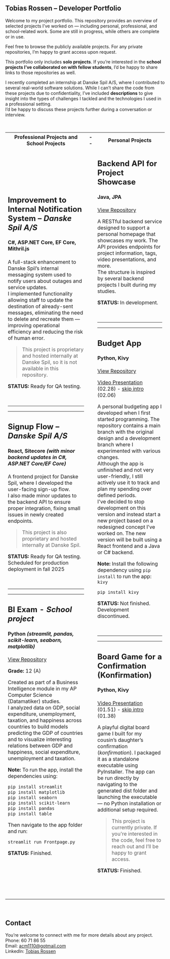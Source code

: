 ## Tobias Rossen – Developer Portfolio

Welcome to my project portfolio. This repository provides an overview of selected projects I’ve worked on — including personal, professional, and school-related work. Some are still in progress, while others are complete or in use.

Feel free to browse the publicly available projects. For any private repositories, I’m happy to grant access upon request.  

This portfolio only includes **solo projects**. If you’re interested in the **school projects I’ve collaborated on with fellow students**, I’d be happy to share links to those repositories as well.

I recently completed an internship at Danske Spil A/S, where I contributed to several real-world software solutions. While I can’t share the code from these projects due to confidentiality, I’ve included **descriptions** to give insight into the types of challenges I tackled and the technologies I used in a professional setting.  
I’d be happy to discuss these projects further during a conversation or interview.



<br>

<table>
  <tr>
    <th>Professional Projects and School Projects</th>
    <th>--</th>
    <th>Personal Projects</th>
  </tr>
  <tr>
    <td>

## Improvement to Internal Notification System – *Danske Spil A/S*  
#### C#, ASP.NET Core, EF Core, Mithril.js

A full-stack enhancement to Danske Spil’s internal messaging system used to notify users about outages and service updates.  
I implemented functionality allowing staff to update the destination of already-sent messages, eliminating the need to delete and recreate them 
— improving operational efficiency and reducing the risk of human error.  

> This project is proprietary and hosted internally at Danske Spil, so it is not available in this repository.  

  **STATUS:** Ready for QA testing.

<br>

---
---

## Signup Flow – *Danske Spil A/S*  
#### React, Sitecore *(with minor backend updates in C#, ASP.NET Core/EF Core)*  
 
A frontend project for Danske Spil, where I developed the user-facing sign-up flow.  
I also made minor updates to the 
backend API to ensure proper integration, fixing small issues in newly created endpoints.  

> This project is also proprietary and hosted internally at Danske Spil.  

  **STATUS:** Ready for QA testing. Scheduled for production deployment in fall 2025

<br>

---
---

## BI Exam - *School project*  
#### Python *(streamlit, pandas, scikit-learn, seaborn, matplotlib)*

[View Repository](https://github.com/TRossen89/BI_Exam) 

**Grade:** 12 (A)  

Created as part of a Business Intelligence module in my AP Computer Science (Datamatiker) studies.  
I analyzed data on GDP, social expenditure, 
unemployment, taxation, and happiness across countries to build models predicting the GDP of countries and to visualize interesting relations 
between GDP and happiness, social expenditure, unemployment and taxation.  

**Note:** To run the app, install the dependencies using:
```bash
pip install streamlit
pip install matplotlib
pip install seaborn
pip install scikit-learn
pip install pandas
pip install table
```
Then navigate to the app folder and run:
```bash 
streamlit run Frontpage.py
``` 

  **STATUS:** Finished.


</td>
<td>
</td>
<td>

## Backend API for Project Showcase
#### Java, JPA  
[View Repository](https://github.com/TRossen89/tobias-rossen-backend)

A RESTful backend service designed to support a personal homepage that showcases my work. The API provides endpoints for project information, tags, video presentations, and more.  
The structure is inspired by several backend projects I built during my studies.

  **STATUS:** In development.  

<br>

---
---

## Budget App  
#### Python, Kivy

[View Repository](https://github.com/TRossen89/the-budget-app-proto-type)

[Video Presentation](https://youtu.be/kqpEPYm2BvE) (02.28) - [skip intro](https://youtu.be/kqpEPYm2BvE&t=22s) (02.06)

A personal budgeting app I developed when I first started programming. The repository contains a main branch with 
the original design and a development branch 
where I experimented with various changes.   
Although the app is unfinished and not very user-friendly, I still actively use it to track and plan my spending over defined periods.   
I've decided to stop development on this version and instead start a new project based on a redesigned concept I've worked on. The new version will 
be built using a React frontend and a Java or C# backend.  

**Note:** Install the following dependency using `pip install` to run the app: `kivy`

```bash
pip install kivy
```

  **STATUS:** Not finished. Development discontinued. 

<br>

---
---

## Board Game for a Confirmation (Konfirmation) 
#### Python, Kivy

[Video Presentation](https://youtu.be/NS8SA8iop-M) (01.51) - [skip intro](https://youtu.be/NS8SA8iop-M&t=13s) (01.38) 

A playful digital board game I built for my cousin’s daughter’s confirmation (*konfirmation*). 
I packaged it as a standalone executable using PyInstaller. The app can be run directly by navigating to the 
generated dist folder and launching the executable — no Python installation or additional setup required.

> This project is currently private. If you're interested in the code, feel
> free to reach out and I’ll be happy to grant access.  

  **STATUS:** Finished.

<br>
<br>
<br>

</td>
</tr>
</table>

<br>


## Contact

You’re welcome to connect with me for more details about any project.    
Phone: 60 71 86 55  
Email: acm1110@gotmail.com  
LinkedIn: [Tobias Rossen](https://linkedin.com/in/tobias-rossen-a3620668)
